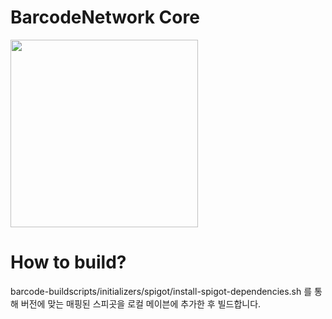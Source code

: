 
# BarcodeNetwork Core
<img src="https://github.com/vjh0107/BarcodeCore/blob/master/BarcodeNetworkCore.png" width="300px">

# How to build?

barcode-buildscripts/initializers/spigot/install-spigot-dependencies.sh 를
통해 버전에 맞는 매핑된 스피곳을 로컬 메이븐에 추가한 후 빌드합니다.
